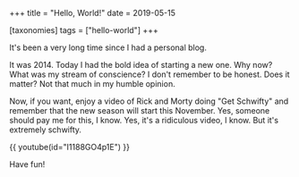 +++
title = "Hello, World!"
date = 2019-05-15

[taxonomies]
tags = ["hello-world"]
+++

It's been a very long time since I had a personal blog. 

<!-- more -->

It was 2014. Today I had the bold idea of starting a new one. Why now? What was my stream of conscience? I don't remember to be honest. Does it matter? Not that much in my humble opinion.

Now, if you want, enjoy a video of Rick and Morty doing "Get Schwifty" and remember that the new season will start this November. Yes, someone should pay me for this, I know. Yes, it's a ridiculous video, I know. But it's extremely schwifty.

{{ youtube(id="I1188GO4p1E") }}

Have fun!
